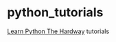 python_tutorials
================

[Learn Python The Hardway](http://learnpythonthehardway.org/) tutorials 